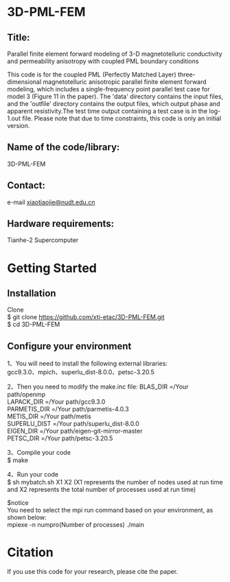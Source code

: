 # 3D-PML-FEM
## Title:
Parallel finite element forward modeling of 3-D magnetotelluric conductivity and permeability anisotropy with coupled PML boundary conditions  

This code is for the coupled PML (Perfectly Matched Layer) three-dimensional magnetotelluric anisotropic parallel finite element forward modeling, which includes a single-frequency point parallel test case for model 3 (Figure 11 in the paper). The 'data' directory contains the input files, and the 'outfile' directory contains the output files, which output phase and apparent resistivity.The test time output containing a test case is in the log-1.out file. Please note that due to time constraints, this code is only an initial version.  
## Name of the code/library:
3D-PML-FEM     
## Contact:   
e-mail xiaotiaojie@nudt.edu.cn    
## Hardware requirements:   
Tianhe-2 Supercomputer   



# Getting Started
## Installation
Clone  
$ git clone https://github.com/xtj-etac/3D-PML-FEM.git  
$ cd 3D-PML-FEM

## Configure your environment
1、You will need to install the following external libraries:  
gcc9.3.0、mpich、superlu_dist-8.0.0、petsc-3.20.5 

2、Then you need to modify the make.inc file: 
BLAS_DIR     =/Your path/openmp  
LAPACK_DIR   =/Your path/gcc9.3.0  
PARMETIS_DIR =/Your path/parmetis-4.0.3  
METIS_DIR    =/Your path/metis  
SUPERLU_DIST =/Your path/superlu_dist-8.0.0  
EIGEN_DIR     =/Your path/eigen-git-mirror-master  
PETSC_DIR    =/Your path/petsc-3.20.5  

3、Compile your code    
$ make

4、Run your code  
$ sh mybatch.sh X1 X2 (X1 represents the number of nodes used at run time and X2 represents the total number of processes used at run time)  

$notice    
You need to select the mpi run command based on your environment, as shown below:  
mpiexe -n numpro(Number of processes) ./main

# Citation  
If you use this code for your research, please cite the paper.

